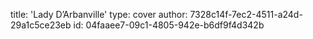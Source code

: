 title: 'Lady D’Arbanville'
type: cover
author: 7328c14f-7ec2-4511-a24d-29a1c5ce23eb
id: 04faaee7-09c1-4805-942e-b6df9f4d342b
